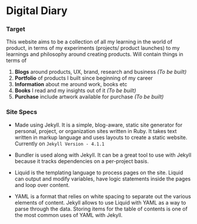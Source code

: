 # Digital Diary

### Target
This website aims to be a collection of all my learning in the world of product, in terms of my experiments (projects/ product launches) to my learnings and philosophy around creating products. Will contain things in terms of
1. **Blogs** around products, UX, brand, research and business _(To be built)_
2. **Portfolio** of products I built since beginning of my career
3. **Information** about me around work, books etc
4. **Books** I read and my insights out of it _(To be built)_
5. **Purchase** include artwork available for purchase _(To be built)_

### Site Specs
- Made using Jekyll. It is a simple, blog-aware, static site generator for personal, project, or organization sites written in Ruby. It takes text written in markup language and uses layouts to create a static website. Currently on `Jekyll Version - 4.1.1`

- Bundler is used along with Jekyll. It can be a great tool to use with Jekyll because it tracks dependencies on a per-project basis.

- Liquid is the templating language to process pages on the site. Liquid can output and modify variables, have logic statements inside the pages and loop over content.

- YAML is a format that relies on white spacing to separate out the various elements of content. Jekyll allows to use Liquid with YAML as a way to parse through the data. Storing items for the table of contents is one of the most common uses of YAML with Jekyll.